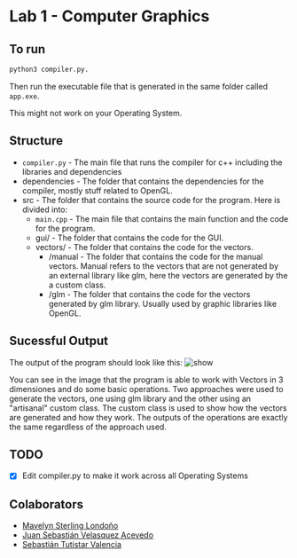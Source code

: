 # Lab 1 - Computer Graphics

## To run

``` python
python3 compiler.py. 
```

Then run the executable file that is generated in the same folder called `app.exe`.

This might not work on your Operating System.

## Structure
- `compiler.py` - The main file that runs the compiler for c++ including the libraries and dependencies
- dependencies - The folder that contains the dependencies for the compiler, mostly stuff related to OpenGL.
- src - The folder that contains the source code for the program. Here is divided into:
    - `main.cpp` - The main file that contains the main function and the code for the program.
    - gui/ - The folder that contains the code for the GUI.
    - vectors/ - The folder that contains the code for the vectors.
        - /manual - The folder that contains the code for the manual vectors. Manual refers to the vectors that are not generated by an external library like glm, here the vectors are generated by the a custom class.
        - /glm - The folder that contains the code for the vectors generated by glm library. Usually used by graphic libraries like OpenGL.

## Sucessful Output
The output of the program should look like this: 
![show](https://user-images.githubusercontent.com/49286935/230539913-16ae9925-338d-497b-9b3e-d7e2e5ed8bb1.png)

You can see in the image that the program is able to work with Vectors in 3 dimensiones and do some basic operations. Two approaches were used to generate the vectors, one using glm library and the other using an "artisanal" custom class. The custom class is used to show how the vectors are generated and how they work. The outputs of the operations are exactly the same regardless of the approach used.
## TODO
- [X] Edit compiler.py to make it work across all Operating Systems

## Colaborators
- [Mavelyn Sterling Londoño](https://github.com/MavelSterling)
- [Juan Sebastián Velasquez Acevedo](https://github.com/Odzen)
- [Sebastián Tutistar Valencia](https://github.com/xlPlanetarizaGol)